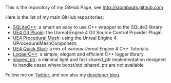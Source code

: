 This is the repository of my GitHub Page, see http://srombauts.github.com

Here is the list of my main GitHub repositories:

- [SQLiteC++](http://srombauts.github.com/SQLiteCpp): a smart an easy to use C++ wrapper to the SQLite3 library
- [UE4 Git Plugin](http://srombauts.github.com/UE4GitPlugin): the Unreal Engine 4 Git Source Control Provider Plugin.
- [UE4 Procedural Mesh](https://github.com/SRombauts/UE4ProceduralMesh): using the Unreal Engine 4 UProceduralMeshComponent.
- [UE4 Quick Start](https://github.com/SRombauts/UE4QuickStart): a mix of various Unreal Engine 4 C++ Tutorials.
- [LoggerC++](http://srombauts.github.com/LoggerCpp): a simple, elegant and efficient C++ logger library.
- [shared_ptr](http://srombauts.github.com/shared_ptr): a minimal light and fast shared_ptr implementation designed to handle cases where boost/std::shared_ptr are not available

Follow me on [Twitter](https://twitter.com/SRombauts),
and see also my [developer blog](http://srombauts.fr).
